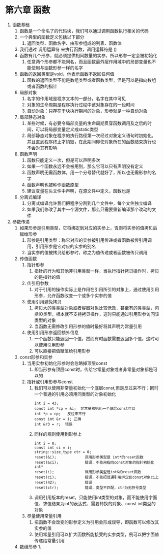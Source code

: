 # 第六章 函数
1. 函数基础
   1. 函数是一个命名了的代码块，我们可以通过调用函数执行相关的代码
   2. 一个典型的函数定义包括以下部分
      1. 返回类型、函数名字、由形参组成的列表、函数体
   3. 我们通过 调用运算符 来执行函数，调用运算符是 ()
   4. 函数有几个形参，就必须提供相同数量的实参，所以形参一定会被初始化
      1. 任意两个形参都不能同名，而且函数最外层作用域中的局部变量也不能使用与函数形参一样的名字
   5. 函数的返回类型是void，他表示函数不返回任何值
      1. 函数的返回类型不能是数组类型或者函数类型，但是可以是指向数组或者函数的指针
   6. 局部对象
      1. 名字的作用域是程序文本的一部分，名字在其中可见
      2. 对象的生命周期是程序执行过程中该对象存在的一段时间
      3. 自动对象：只存在于块执行期间的对象，形参就是一种自动对象
   7. 局部静态对象
      1. 某些时候，有必要令局部变量的生命周期贯穿函数调用及之后的时间，可以将局部变量定义成static类型
      2. 局部静态对象在程序的执行路径第一次经过对象定义语句时初始化，并且直到程序终止才销毁，在此期间即使对象所在的函数结束执行也不会对其有影响
   8. 函数声明
      1. 函数只能定义一次，但是可以声明多次
      2. 如果一个函数永远不会被用到，那么它可以只有声明没有定义
      3. 函数声明无需函数体，用一个分号替代就好了，所以也无需形参的名字
      4. 函数声明也被称作函数原型
      5. 建议变量在头文件中声明，在源文件中定义，函数也是
   9. 分离式编译
      1. 分离式编译允许我们把程序分割到几个文件中，每个文件独立编译
      2. 如果我们修改了其中一个源文件，那么只需要重新编译那个改动的文件
2. 参数传递
   1. 如果形参是引用类型，它将绑定到对应的实参上，否则将实参的值拷贝后赋给形参
      1. 形参是引用类型：称它对应的实参被引用传递或者函数被传引用调用，引用形参是它对应的实参的别名
      2. 当实参的值被拷贝给形参时，称之为值传递或者函数被传只调用
   2. 传值函数
      1. 指针形参
         1. 指针的行为和其他非引用类型一样，当执行指针拷贝操作时，拷贝的是指针的值
      2. 传引用参数
         1. 对于引用的操作实际上是作用在引用所引的对象上，通过使用引用形参，允许函数改变一个或多个实参的值
      3. 使用引用避免拷贝
         1. 拷贝大的类类型对象或者容器对象比较低效，甚至有的类类型，包括IO类型，根本就不支持拷贝操作，这时只能通过引用形参访问该类型的对象
         2. 当函数无需修改引用形参的值时最好将其声明为常量引用
      4. 使用引用形参返回额外信息
         1. 一个函数只能返回一个值，然而有时函数需要返回多个值，这时可以使用引用形参
         2. 可以直接把值赋值给引用形参
   3. const形参和实参
      1. 当用实参初始化形参时会忽略掉顶层const
         1. 即当形参有顶层const时，传给它常量对象或者非常量对象都是可以的
      2. 指针或引用形参与const
         1. 我们可以使用非常量初始化一个底层const,但是反过来不行；同时一个普通的引用必须用同类型的对象初始化
            ```
            int i = 43;
            const int *cp = &i;  非常量初始化一个底层const可以
            int *p = cp;   反过来不行
            const int &r = i; 正确
            int &r3 = r;  错误
            ```
         2. 同样的规则使用到形参上
            ```
            int i = 0;
            const int ci = i;
            string::size_type ctr = 0;
            reset(&i);             调用形参类型是 int*的reset函数
            reset(&ci);            错误，不能用指向const对象的指针初始化int*
            reset(i);              调用形参类型是int&的reset函数
            reset(ci);             错误，不能把普通引用绑定到const对象ci上
            reset(42);             错误
            reset(ctr);            错误，类型不匹配，ctr为无符号类型
            ```
         3. 调用引用版本的reset，只能使用int类型的对象，而不能使用字面值、求值结果为int的表达式、需要转换的对象、const int类型的对象
      3. 尽量使用常量引用
         1. 把函数不会改变的形参定义为引用会形成误导，即函数可以修改其实参的值
         2. 使用常量引用可以扩大函数所能接受的实参类型，例可以把字面值传递给常量引用
   4. 数组形参
      1. 